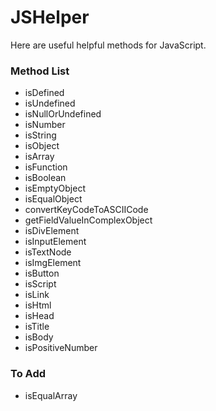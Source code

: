# JSHelper
Here are useful helpful methods for JavaScript.

### Method List
- isDefined
- isUndefined
- isNullOrUndefined
- isNumber
- isString
- isObject
- isArray
- isFunction
- isBoolean
- isEmptyObject
- isEqualObject
- convertKeyCodeToASCIICode
- getFieldValueInComplexObject
- isDivElement
- isInputElement
- isTextNode
- isImgElement
- isButton
- isScript
- isLink
- isHtml
- isHead
- isTitle
- isBody
- isPositiveNumber

### To Add
- isEqualArray
